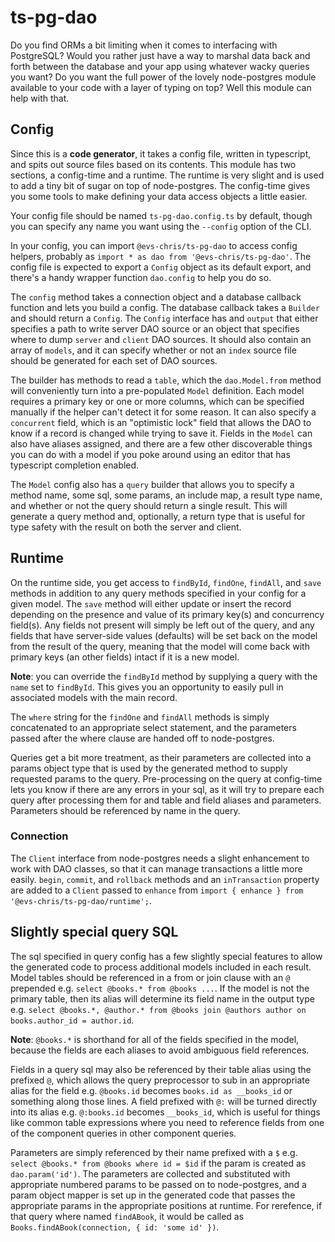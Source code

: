 # ts-pg-dao

Do you find ORMs a bit limiting when it comes to interfacing with PostgreSQL? Would you rather just have a way to marshal data back and forth between the database and your app using whatever wacky queries you want? Do you want the full power of the lovely node-postgres module available to your code with a layer of typing on top? Well this module can help with that.

## Config

Since this is a __code generator__, it takes a config file, written in typescript, and spits out source files based on its contents. This module has two sections, a config-time and a runtime. The runtime is very slight and is used to add a tiny bit of sugar on top of node-postgres. The config-time gives you some tools to make defining your data access objects a little easier.

Your config file should be named `ts-pg-dao.config.ts` by default, though you can specify any name you want using the `--config` option of the CLI.

In your config, you can import `@evs-chris/ts-pg-dao` to access config helpers, probably as `import * as dao from '@evs-chris/ts-pg-dao'`. The config file is expected to export a `Config` object as its default export, and there's a handy wrapper function `dao.config` to help you do so.

The `config` method takes a connection object and a database callback function and lets you build a config. The database callback takes a `Builder` and should return a `Config`. The `Config` interface has and `output` that either specifies a path to write server DAO source or an object that specifies where to dump `server` and `client` DAO sources. It should also contain an array of `models`, and it can specify whether or not an `index` source file should be generated for each set of DAO sources.

The builder has methods to read a `table`, which the `dao.Model.from` method will conveniently turn into a pre-populated `Model` definition. Each model requires a primary key or one or more columns, which can be specified manually if the helper can't detect it for some reason. It can also specify a `concurrent` field, which is an "optimistic lock" field that allows the DAO to know if a record is changed while trying to save it. Fields in the `Model` can also have aliases assigned, and there are a few other discoverable things you can do with a model if you poke around using an editor that has typescript completion enabled.

The `Model` config also has a `query` builder that allows you to specify a method name, some sql, some params, an include map, a result type name, and whether or not the query should return a single result. This will generate a query method and, optionally, a return type that is useful for type safety with the result on both the server and client.

## Runtime

On the runtime side, you get access to `findById`, `findOne`, `findAll`, and `save` methods in addition to any query methods specified in your config for a given model. The `save` method will either update or insert the record depending on the presence and value of its primary key(s) and concurrency field(s). Any fields not present will simply be left out of the query, and any fields that have server-side values (defaults) will be set back on the model from the result of the query, meaning that the model will come back with primary keys (an other fields) intact if it is a new model.

__Note__: you can override the `findById` method by supplying a query with the `name` set to `findById`. This gives you an opportunity to easily pull in associated models with the main record.

The `where` string for the `findOne` and `findAll` methods is simply concatenated to an appropriate select statement, and the parameters passed after the where clause are handed off to node-postgres.

Queries get a bit more treatment, as their parameters are collected into a params object type that is used by the generated method to supply requested params to the query. Pre-processing on the query at config-time lets you know if there are any errors in your sql, as it will try to prepare each query after processing them for and table and field aliases and parameters. Parameters should be referenced by name in the query.

### Connection

The `Client` interface from node-postgres needs a slight enhancement to work with DAO classes, so that it can manage transactions a little more easily. `begin`, `commit`, and `rollback` methods and an `inTransaction` property are added to a `Client` passed to `enhance` from `import { enhance } from '@evs-chris/ts-pg-dao/runtime';`.

## Slightly special query SQL

The sql specified in query config has a few slightly special features to allow the generated code to process additional models included in each result. Model tables should be referenced in a from or join clause with an `@` prepended e.g. `select @books.* from @books ...`. If the model is not the primary table, then its alias will determine its field name in the output type e.g. `select @books.*, @author.* from @books join @authors author on books.author_id = author.id`.

__Note__: `@books.*` is shorthand for all of the fields specified in the model, because the fields are each aliases to avoid ambiguous field references.

Fields in a query sql may also be referenced by their table alias using the prefixed `@`, which allows the query preprocessor to sub in an appropriate alias for the field e.g. `@books.id` becomes `books.id as __books_id` or something along those lines. A field prefixed with `@:` will be turned directly into its alias e.g. `@:books.id` becomes `__books_id`, which is useful for things like common table expressions where you need to reference fields from one of the component queries in other component queries.

Parameters are simply referenced by their name prefixed with a `$` e.g. `select @books.* from @books where id = $id` if the param is created as `dao.param('id')`. The parameters are collected and substituted with appropriate numbered params to be passed on to node-postgres, and a param object mapper is set up in the generated code that passes the appropriate params in the appropriate positions at runtime. For rerefence, if that query where named `findABook`, it would be called as `Books.findABook(connection, { id: 'some id' })`.